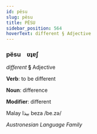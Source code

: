 ```yaml
---
id: pësu
slug: pësu
title: PËSU
sidebar_position: 564
hoverText: different § Adjective
---
```


### pësu&emsp;<span kind="abugida">ʋʇɐʃ</span>

*different* **§** Adjective

**Verb**: to be different

**Noun**: difference

**Modifier**: different

Malay بيذا beza /be.zə/

*Austronesian Language Family*